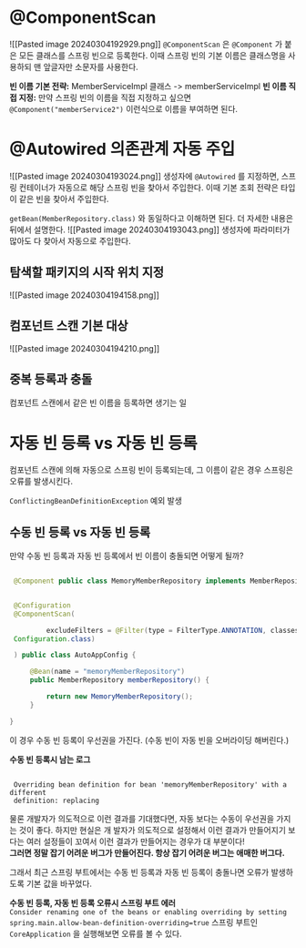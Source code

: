 # @ComponentScan
![[Pasted image 20240304192929.png]]
`@ComponentScan` 은 `@Component` 가 붙은 모든 클래스를 스프링 빈으로 등록한다. 이때 스프링 빈의 기본 이름은 클래스명을 사용하되 맨 앞글자만 소문자를 사용한다.

**빈 이름 기본 전략:** MemberServiceImpl 클래스 -> memberServiceImpl 
**빈 이름 직접 지정:** 만약 스프링 빈의 이름을 직접 지정하고 싶으면 `@Component("memberService2")` 이런식으로 이름을 부여하면 된다.

# @Autowired 의존관계 자동 주입
![[Pasted image 20240304193024.png]]
생성자에 `@Autowired` 를 지정하면, 스프링 컨테이너가 자동으로 해당 스프링 빈을 찾아서 주입한다. 이때 기본 조회 전략은 타입이 같은 빈을 찾아서 주입한다.

`getBean(MemberRepository.class)` 와 동일하다고 이해하면 된다. 더 자세한 내용은 뒤에서 설명한다.
![[Pasted image 20240304193043.png]]
생성자에 파라미터가 많아도 다 찾아서 자동으로 주입한다.

## 탐색할 패키지의 시작 위치 지정
![[Pasted image 20240304194158.png]]
## 컴포넌트 스캔 기본 대상
![[Pasted image 20240304194210.png]]


## 중복 등록과 충돌
컴포넌트 스캔에서 같은 빈 이름을 등록하면 생기는 일

# 자동 빈 등록 vs 자동 빈 등록
컴포넌트 스캔에 의해 자동으로 스프링 빈이 등록되는데, 그 이름이 같은 경우 스프링은 오류를 발생시킨다.

`ConflictingBeanDefinitionException` 예외 발생

## 수동 빈 등록 vs 자동 빈 등록
만약 수동 빈 등록과 자동 빈 등록에서 빈 이름이 충돌되면 어떻게 될까?

```java

 @Component public class MemoryMemberRepository implements MemberRepository {}

```

```java

 @Configuration
 @ComponentScan(

         excludeFilters = @Filter(type = FilterType.ANNOTATION, classes =
 Configuration.class)

 ) public class AutoAppConfig {

     @Bean(name = "memoryMemberRepository")
     public MemberRepository memberRepository() {

         return new MemoryMemberRepository();
     }

}

```

이 경우 수동 빈 등록이 우선권을 가진다. (수동 빈이 자동 빈을 오버라이딩 해버린다.)

**수동 빈 등록시 남는 로그** 
```text

 Overriding bean definition for bean 'memoryMemberRepository' with a different
 definition: replacing

```

물론 개발자가 의도적으로 이런 결과를 기대했다면, 자동 보다는 수동이 우선권을 가지는 것이 좋다. 하지만 현실은 개 발자가 의도적으로 설정해서 이런 결과가 만들어지기 보다는 여러 설정들이 꼬여서 이런 결과가 만들어지는 경우가 대 부분이다!  
**그러면 정말 잡기 어려운 버그가 만들어진다. 항상 잡기 어려운 버그는 애매한 버그다.**

그래서 최근 스프링 부트에서는 수동 빈 등록과 자동 빈 등록이 충돌나면 오류가 발생하도록 기본 값을 바꾸었다.

**수동 빈 등록, 자동 빈 등록 오류시 스프링 부트 에러**  
`Consider renaming one of the beans or enabling overriding by setting spring.main.allow-bean-definition-overriding=true` 
스프링 부트인 `CoreApplication` 을 실행해보면 오류를 볼 수 있다.
